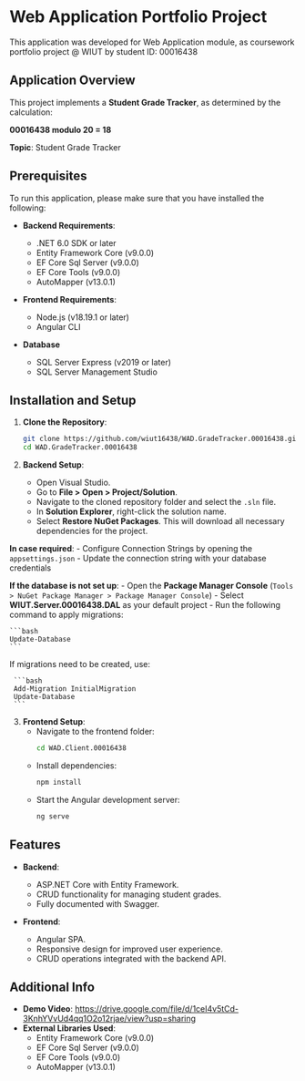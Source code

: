 # Web Application Portfolio Project

This application was developed for Web Application module, as coursework portfolio project @ WIUT by student ID: 00016438

## Application Overview

This project implements a **Student Grade Tracker**, as determined by the calculation:

**00016438 modulo 20 = 18**

**Topic**: Student Grade Tracker

## Prerequisites

To run this application, please make sure that you have installed the following:

- **Backend Requirements**:
  - .NET 6.0 SDK or later
  - Entity Framework Core (v9.0.0)
  - EF Core Sql Server (v9.0.0)
  - EF Core Tools (v9.0.0)
  - AutoMapper (v13.0.1)

- **Frontend Requirements**:
  - Node.js (v18.19.1 or later)
  - Angular CLI

- **Database**
  - SQL Server Express (v2019 or later)
  - SQL Server Management Studio

## Installation and Setup

1. **Clone the Repository**:

   ```bash
   git clone https://github.com/wiut16438/WAD.GradeTracker.00016438.git
   cd WAD.GradeTracker.00016438
   ```

2. **Backend Setup**:
    - Open Visual Studio.
    - Go to **File > Open > Project/Solution**.
    - Navigate to the cloned repository folder and select the `.sln` file.
    - In **Solution Explorer**, right-click the solution name.
    - Select **Restore NuGet Packages**. This will download all necessary dependencies for the project.
  
  **In case required**:
    - Configure Connection Strings by opening the `appsettings.json`
    - Update the connection string with your database credentials
  
  **If the database is not set up**:
    - Open the **Package Manager Console** (`Tools > NuGet Package Manager > Package Manager Console`)
    - Select **WIUT.Server.00016438.DAL** as your default project
    - Run the following command to apply migrations:

    ```bash
    Update-Database
    ```

   If migrations need to be created, use:
   
     ```bash
     Add-Migration InitialMigration
     Update-Database
     ```

3. **Frontend Setup**:
   - Navigate to the frontend folder:
     ```bash
     cd WAD.Client.00016438
     ```
   - Install dependencies:
     ```bash
     npm install
     ```
   - Start the Angular development server:
     ```bash
     ng serve
     ```

## Features

- **Backend**:
  - ASP.NET Core with Entity Framework.
  - CRUD functionality for managing student grades.
  - Fully documented with Swagger.

- **Frontend**:
  - Angular SPA.
  - Responsive design for improved user experience.
  - CRUD operations integrated with the backend API.


## Additional Info

- **Demo Video**: https://drive.google.com/file/d/1ceI4v5tCd-3KnhYVvUd4qq1O2o12rjae/view?usp=sharing
- **External Libraries Used**:
  - Entity Framework Core (v9.0.0)
  - EF Core Sql Server (v9.0.0)
  - EF Core Tools (v9.0.0)
  - AutoMapper (v13.0.1)

